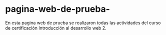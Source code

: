 # pagina-web-de-prueba-
En esta pagina web de prueba se realizaron todas las actividades del curso de certificación Introducción al desarrollo web 2.
